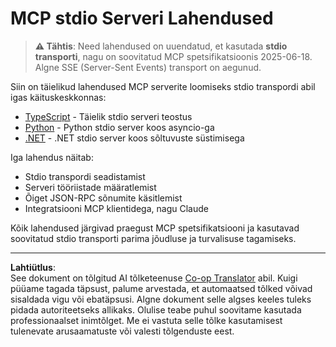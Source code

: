 <!--
CO_OP_TRANSLATOR_METADATA:
{
  "original_hash": "e378b47e0361b7a9b0dab7a0306878c8",
  "translation_date": "2025-10-11T11:40:07+00:00",
  "source_file": "03-GettingStarted/05-stdio-server/solution/README.md",
  "language_code": "et"
}
-->
# MCP stdio Serveri Lahendused

> **⚠️ Tähtis**: Need lahendused on uuendatud, et kasutada **stdio transporti**, nagu on soovitatud MCP spetsifikatsioonis 2025-06-18. Algne SSE (Server-Sent Events) transport on aegunud.

Siin on täielikud lahendused MCP serverite loomiseks stdio transpordi abil igas käituskeskkonnas:

- [TypeScript](../../../../../03-GettingStarted/05-stdio-server/solution/typescript) - Täielik stdio serveri teostus
- [Python](../../../../../03-GettingStarted/05-stdio-server/solution/python) - Python stdio server koos asyncio-ga
- [.NET](../../../../../03-GettingStarted/05-stdio-server/solution/dotnet) - .NET stdio server koos sõltuvuste süstimisega

Iga lahendus näitab:
- Stdio transpordi seadistamist
- Serveri tööriistade määratlemist
- Õiget JSON-RPC sõnumite käsitlemist
- Integratsiooni MCP klientidega, nagu Claude

Kõik lahendused järgivad praegust MCP spetsifikatsiooni ja kasutavad soovitatud stdio transporti parima jõudluse ja turvalisuse tagamiseks.

---

**Lahtiütlus**:  
See dokument on tõlgitud AI tõlketeenuse [Co-op Translator](https://github.com/Azure/co-op-translator) abil. Kuigi püüame tagada täpsust, palume arvestada, et automaatsed tõlked võivad sisaldada vigu või ebatäpsusi. Algne dokument selle algses keeles tuleks pidada autoriteetseks allikaks. Olulise teabe puhul soovitame kasutada professionaalset inimtõlget. Me ei vastuta selle tõlke kasutamisest tulenevate arusaamatuste või valesti tõlgenduste eest.
